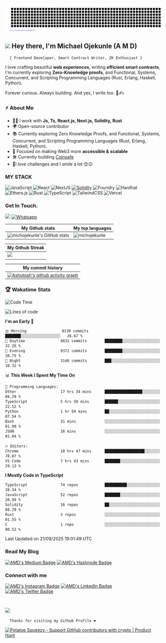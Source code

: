 <img src='/gitartwork.svg' alt='gitartwork'/>

## <img src="https://raw.githubusercontent.com/MartinHeinz/MartinHeinz/master/wave.gif" width="30px"> Hey there, I'm Michael Ojekunle (A M D)
      { Frontend Developer, Smart Contract Writer, ZK Enthusiast }      
I love crafting beautiful **web experiences**, writing **efficient smart contracts**, I'm currently exploring **Zero-Knowledge proofs**, and Functional, Systems, Concurrent, and Scripting Programming Languages (Rust, Erlang, Haskell, Python).  

Forever curious. Always building. And yes, I write too. 🚀✍️

<h3>⚡️ About Me</h3>

   - 👨‍💻 I work with <strong>Js, Ts, React.js, Next.js, Solidity, Rust</strong>
   - 🌍 Open-source contributor
   - 📚 Currently exploring Zero Knowledge Proofs, and Functional, Systems, Concurrent, and Scripting Programming Languages (Rust, Erlang, Haskell, Python).
   - 🎯 Focused on making Web3 more **accessible & scalable**
   - 🛠️ Currently building [Coinsafe](https://coinsafe.network)
   - 🎉I love challenges and I smile a lot 😊😉

<h3>MY STACK</h3>

![JavaScript](https://img.shields.io/badge/javascript-%23323330.svg?style=for-the-badge&logo=javascript&logoColor=%23F7DF1E)
![React](https://img.shields.io/badge/react-%2320232a.svg?style=for-the-badge&logo=react&logoColor=%2361DAFB) ![NextJS](https://img.shields.io/badge/Next-black?style=for-the-badge&logo=next.js&logoColor=white) [![Solidity](https://img.shields.io/badge/Solidity-363636?style=for-the-badge&logo=solidity&logoColor=fff)](#) ![Foundry](https://img.shields.io/badge/Foundry-20232A?style=for-the-badge&logo=foundry&logoColor=white) ![Hardhat](https://img.shields.io/badge/Hardhat-181717?style=for-the-badge&logo=hardhat&logoColor=white) ![Ethers.js](https://img.shields.io/badge/Ethers.js-%23323330.svg?style=for-the-badge&logo=ethers.js&logoColor=%23F7DF1E) ![Rust](https://img.shields.io/badge/Rust-%23000000.svg?style=for-the-badge&e&logo=rust&logoColor=white) ![TypeScript](https://img.shields.io/badge/typescript-%23007ACC.svg?style=for-the-badge&logo=typescript&logoColor=white)
![TailwindCSS](https://img.shields.io/badge/tailwindcss-%2338B2AC.svg?style=for-the-badge&logo=tailwind-css&logoColor=white) ![Vercel](https://img.shields.io/badge/vercel-%23000000.svg?style=for-the-badge&logo=vercel&logoColor=white)

### Get In Touch.  
<a href="mailto:michojekunle1@gmail.com"><img src="https://img.shields.io/badge/Gmail-D14836?style=for-the-badge&logo=gmail&logoColor=white"/></a>
<a href="https://wa.me/2349045156850?text=Hello%20I'm"><img src="https://img.shields.io/badge/WhatsApp-25D366?style=for-the-badge&logo=whatsapp&logoColor=white" alt="Whatsapp"/></a>

| My Github stats | My top languages |
|---|---|
| <img src="https://github-readme-stats.vercel.app/api?username=michojekunle&show_icons=true&hide=&count_private=true&title_color=f97316&text_color=14b8a6&icon_color=22c55e&bg_color=181824&hide_border=true&show_icons=true" alt="michojekunle's GitHub stats" /> | <img src="https://github-readme-stats.vercel.app/api/top-langs?username=michojekunle&title_color=f97316&text_color=14b8a6&icon_color=22c55e&bg_color=181824&hide_border=true&show_icons=true&locale=en&layout=compact" alt="michojekunle" /> | 

| My Github Streak |
|---|
|<a href="http://www.github.com/michojekunle"><img src="https://github-readme-streak-stats.herokuapp.com/?user=michojekunle&stroke=14b8a6&background=181824&ring=f97316&fire=f97316&currStreakNum=14b8a6&currStreakLabel=f97316&sideNums=14b8a6&sideLabels=14b8a6&dates=14b8a6&hide_border=true" /></a> |

| My commit history |
|---|
|[![Ashutosh's github activity graph](https://github-readme-activity-graph.vercel.app/graph?username=michojekunle&bg_color=181824&color=ffffff&line=14b8a6&point=ffffff&area=true&hide_border=true)](https://github.com/ashutosh00710/github-readme-activity-graph) |


### 🏆 Wakatime Stats
<!--START_SECTION:waka-->
![Code Time](http://img.shields.io/badge/Code%20Time-3%2C586%20hrs%2034%20mins-blue)

![Lines of code](https://img.shields.io/badge/From%20Hello%20World%20I%27ve%20Written-51.4%20million%20lines%20of%20code-blue)

**I'm an Early 🐤** 

```text
🌞 Morning                8130 commits        ███████░░░░░░░░░░░░░░░░░░   26.67 % 
🌆 Daytime                9832 commits        ████████░░░░░░░░░░░░░░░░░   32.26 % 
🌃 Evening                9372 commits        ████████░░░░░░░░░░░░░░░░░   30.75 % 
🌙 Night                  3146 commits        ███░░░░░░░░░░░░░░░░░░░░░░   10.32 % 
```


📊 **This Week I Spent My Time On** 

```text
💬 Programming Languages: 
Other                    17 hrs 34 mins      █████████████████░░░░░░░░   66.29 % 
TypeScript               5 hrs 58 mins       ██████░░░░░░░░░░░░░░░░░░░   22.52 % 
Python                   1 hr 59 mins        ██░░░░░░░░░░░░░░░░░░░░░░░   07.54 % 
Bash                     31 mins             ░░░░░░░░░░░░░░░░░░░░░░░░░   01.99 % 
JSON                     16 mins             ░░░░░░░░░░░░░░░░░░░░░░░░░   01.04 % 

🔥 Editors: 
Chrome                   18 hrs 47 mins      ██████████████████░░░░░░░   70.87 % 
VS Code                  7 hrs 43 mins       ███████░░░░░░░░░░░░░░░░░░   29.13 % 
```

**I Mostly Code in TypeScript** 

```text
TypeScript               74 repos            ██████████░░░░░░░░░░░░░░░   38.34 % 
JavaScript               52 repos            ███████░░░░░░░░░░░░░░░░░░   26.94 % 
Solidity                 16 repos            ██░░░░░░░░░░░░░░░░░░░░░░░   08.29 % 
Rust                     3 repos             ░░░░░░░░░░░░░░░░░░░░░░░░░   01.55 % 
C                        1 repo              ░░░░░░░░░░░░░░░░░░░░░░░░░   00.52 % 
```




 Last Updated on 21/09/2025 19:01:49 UTC
<!--END_SECTION:waka--> 


### Read My Blog
<a href="https://devvmichael.medium.com/" target="_blank"><img src="https://img.shields.io/badge/Medium-black?style=for-the-badge&logo=medium&logoColor=white" alt="AMD's Medium Badge"></a>
<a href="https://hashnode.com/@midev" target="_blank"><img src="https://img.shields.io/badge/Hashnode-2962FF?style=for-the-badge&logo=hashnode&logoColor=white" alt="AMD's Hashnode Badge"></a>

### Connect with me
<p>
<a href="https://instagram.com/amdevvvvv" target="_blank"><img src="https://img.shields.io/badge/Instagram-E4405F?style=for-the-badge&logo=instagram&logoColor=white" alt="AMD's Instagram Badge"></a>
<a href="https://www.linkedin.com/in/michael-ojekunle" target="_blank"><img src="https://img.shields.io/badge/-Michael%20Ojekunle%20-blue?style=for-the-badge&amp;labelColor=blue&amp;logo=LinkedIn&amp;link=www.linkedin.com/in/adeoluwa-agbakosi-687023219" alt="AMD's LinkedIn Badge"></a>
<a href="https://twitter.com/devvmichael" target="_blank"><img src="https://img.shields.io/badge/-AMD%20-blue?style=for-the-badge&amp;labelColor=white&amp;logo=Twitter&amp;link=www.linkedin.com/in/adeoluwa-agbakosi-687023219" alt="AMD's Twitter Badge"></a>
</p>
<br/>

[![](https://komarev.com/ghpvc/?username=michojekunle&color=14b8a6&label=Profile%20Views)](https://github.com/michojekunle/michojekunle)<br/>
     
     
      Thanks for visiting my Github Profile ❤️

<a href="https://www.potatoesqueezy.xyz/app/profile?user=michojekunle" target="_blank" rel="noopener noreferrer">
      <img 
          src="https://coffee-major-wallaby-86.mypinata.cloud/ipfs/bafkreiaskbvndui55ycmqdu6ui6arfkhxmqgjvjcaw26myp4y76mmqtbyi" 
          width="350" 
          height="54" 
          style="width: 250px; height: 54px;" 
          alt="Potatoe Squeezy - Support GitHub contributors with crypto | Product Hunt" 
      />
</a>

